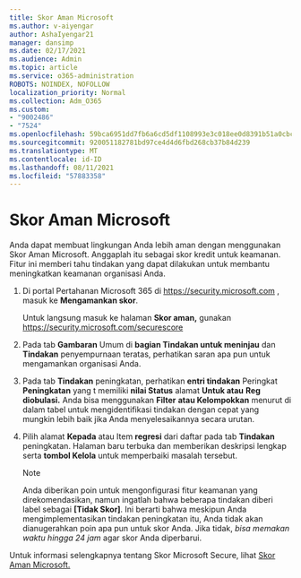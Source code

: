 ```yaml
---
title: Skor Aman Microsoft
ms.author: v-aiyengar
author: AshaIyengar21
manager: dansimp
ms.date: 02/17/2021
ms.audience: Admin
ms.topic: article
ms.service: o365-administration
ROBOTS: NOINDEX, NOFOLLOW
localization_priority: Normal
ms.collection: Adm_O365
ms.custom:
- "9002486"
- "7524"
ms.openlocfilehash: 59bca6951dd7fb6a6cd5df1108993e3c018ee0d8391b51a0cbcaf3a61fc45a55
ms.sourcegitcommit: 920051182781bd97ce4d4d6fbd268cb37b84d239
ms.translationtype: MT
ms.contentlocale: id-ID
ms.lasthandoff: 08/11/2021
ms.locfileid: "57883358"
---
```

# <a name="microsoft-secure-score"></a>Skor Aman Microsoft

Anda dapat membuat lingkungan Anda lebih aman dengan menggunakan Skor Aman Microsoft. Anggaplah itu sebagai skor kredit untuk keamanan. Fitur ini memberi tahu tindakan yang dapat dilakukan untuk membantu meningkatkan keamanan organisasi Anda.

1. Di portal Pertahanan Microsoft 365 di <https://security.microsoft.com> , masuk ke **Mengamankan skor**.

   Untuk langsung masuk ke halaman **Skor aman,** gunakan <https://security.microsoft.com/securescore>

2. Pada tab **Gambaran** Umum di **bagian Tindakan untuk meninjau** dan **Tindakan** penyempurnaan teratas, perhatikan saran apa pun untuk mengamankan organisasi Anda.

3. Pada tab **Tindakan** peningkatan, perhatikan **entri tindakan** Peringkat **Peningkatan** yang t memiliki **nilai Status** alamat **Untuk atau** **Reg diobulasi.** Anda bisa menggunakan **Filter** **atau Kelompokkan** menurut di dalam tabel untuk mengidentifikasi tindakan dengan cepat yang mungkin lebih baik jika Anda menyelesaikannya secara urutan.

4. Pilih alamat **Kepada** atau Item **regresi** dari daftar pada tab **Tindakan** peningkatan. Halaman baru terbuka dan memberikan deskripsi lengkap serta **tombol Kelola** untuk memperbaiki masalah tersebut.

    > [!NOTE]
    > Anda diberikan poin untuk mengonfigurasi fitur keamanan yang direkomendasikan, namun ingatlah bahwa beberapa tindakan diberi label sebagai **[Tidak Skor]**. Ini berarti bahwa meskipun Anda mengimplementasikan tindakan peningkatan itu, Anda tidak akan dianugerahkan poin apa pun untuk skor Anda. Jika tidak, *bisa memakan waktu hingga 24 jam* agar skor Anda diperbarui.

Untuk informasi selengkapnya tentang Skor Microsoft Secure, lihat [Skor Aman Microsoft.](https://docs.microsoft.com/microsoft-365/security/defender/microsoft-secure-score)
